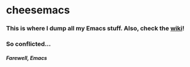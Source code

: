 # cheesemacs
### This is where I dump all my Emacs stuff. Also, check the [wiki](https://github.com/cheeze2000/cheesemacs/wiki)!

### So conflicted...
##### Farewell, Emacs
